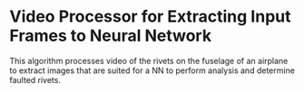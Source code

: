 # Video Processor for Extracting Input Frames to Neural Network

This algorithm processes video of the rivets on the fuselage of an airplane to extract images that are suited for a NN to perform analysis and determine faulted rivets.
